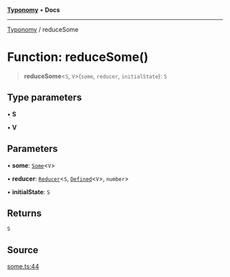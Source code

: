 [**Typonomy**](../README.md) • **Docs**

***

[Typonomy](../globals.md) / reduceSome

# Function: reduceSome()

> **reduceSome**\<`S`, `V`\>(`some`, `reducer`, `initialState`): `S`

## Type parameters

• **S**

• **V**

## Parameters

• **some**: [`Some`](../type-aliases/Some.md)\<`V`\>

• **reducer**: [`Reducer`](../type-aliases/Reducer.md)\<`S`, [`Defined`](../type-aliases/Defined.md)\<`V`\>, `number`\>

• **initialState**: `S`

## Returns

`S`

## Source

[some.ts:44](https://github.com/softcraft-development/typonomy/blob/71207c5f8a51cd78ebdeff79293f44e522cae748/src/some.ts#L44)

